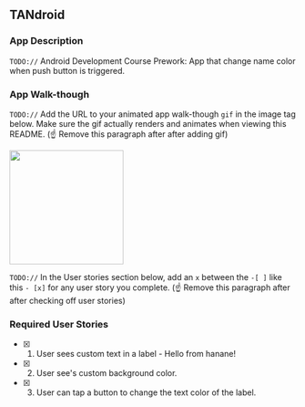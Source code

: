 
## TANdroid

### App Description
`TODO://` Android Development Course Prework: App that change name color when push button is triggered.


### App Walk-though
`TODO://` Add the URL to your animated app walk-though `gif` in the image tag below. Make sure the gif actually renders and animates when viewing this README. (☝️ Remove this paragraph after after adding gif)

<img src="YOUR_GIF_URL_HERE" width=200><br>

`TODO://` In the User stories section below, add an `x` between the `-[ ]` like this `- [x]` for any user story you complete. (☝️ Remove this paragraph after after checking off user stories)

### Required User Stories
- [x] 1. User sees custom text in a label - Hello from hanane!
- [x] 2. User see's custom background color.
- [x] 3. User can tap a button to change the text color of the label.
